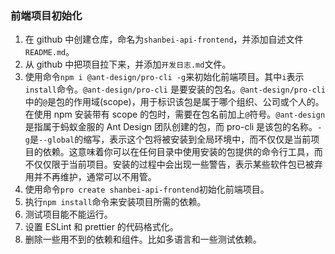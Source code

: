 ### 前端项目初始化

1. 在 github 中创建仓库，命名为`shanbei-api-frontend`，并添加自述文件`README.md`。
2. 从 github 中把项目拉下来，并添加`开发日志.md`文件。
3. 使用命令`npm i @ant-design/pro-cli -g`来初始化前端项目。其中`i`表示`install`命令。`@ant-design/pro-cli` 是要安装的包名。`@ant-design/pro-cli`中的`@`是包的作用域(scope)，用于标识该包是属于哪个组织、公司或个人的。在使用 npm 安装带有 scope 的包时，需要在包名前加上`@`符号。`@ant-design`是指属于蚂蚁金服的 Ant Design 团队创建的包，而 pro-cli 是该包的名称。`-g`是`--global`的缩写，表示这个包将被安装到全局环境中，而不仅仅是当前项目的依赖。这意味着你可以在任何目录中使用安装的包提供的命令行工具，而不仅仅限于当前项目。安装的过程中会出现一些警告，表示某些软件包已被弃用并不再维护，通常可以不用管。
4. 使用命令`pro create shanbei-api-frontend`初始化前端项目。
5. 执行`npm install`命令来安装项目所需的依赖。
6. 测试项目能不能运行。
7. 设置 ESLint 和 prettier 的代码格式化。
8. 删除一些用不到的依赖和组件。比如多语言和一些测试依赖。
